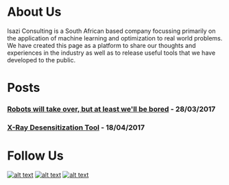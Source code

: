 # About Us

Isazi Consulting is a South African based company focussing primarily on the application of machine learning and optimization to real world problems. We have created this page as a platform to share our thoughts and experiences in the industry as well as to release useful tools that we have developed to the public.

# Posts

### [Robots will take over, but at least we'll be bored](28-03-2017/index) - 28/03/2017

### [X-Ray Desensitization Tool](https://isaziconsulting.github.io/xray-desensitizer/) - 18/04/2017

# Follow Us

<!-- display the social media buttons in your README -->
[![alt text][1.1]][1]
[![alt text][2.1]][2]
[![alt text][3.1]][3]

<!-- links to social media icons -->
<!-- no need to change these -->

<!-- icons with padding -->
[1.1]: http://i.imgur.com/tXSoThF.png (twitter icon with padding)
[2.1]: http://i.imgur.com/P3YfQoD.png (facebook icon with padding)
[3.1]: http://i.imgur.com/0o48UoR.png (github icon with padding)

<!-- links to your social media accounts -->
<!-- update these accordingly -->

[1]: https://twitter.com/isaziconsulting
[2]: https://www.facebook.com/Isazi-Consulting-240193656434498/
[3]: https://github.com/isaziconsulting
